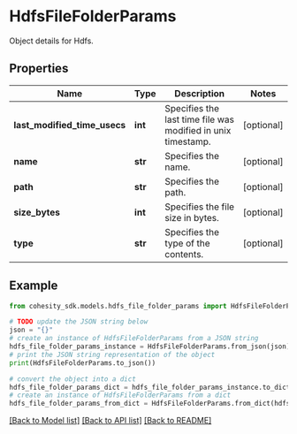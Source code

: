 # HdfsFileFolderParams

Object details for Hdfs.

## Properties

Name | Type | Description | Notes
------------ | ------------- | ------------- | -------------
**last_modified_time_usecs** | **int** | Specifies the last time file was modified in unix timestamp. | [optional] 
**name** | **str** | Specifies the name. | [optional] 
**path** | **str** | Specifies the path. | [optional] 
**size_bytes** | **int** | Specifies the file size in bytes. | [optional] 
**type** | **str** | Specifies the type of the contents. | [optional] 

## Example

```python
from cohesity_sdk.models.hdfs_file_folder_params import HdfsFileFolderParams

# TODO update the JSON string below
json = "{}"
# create an instance of HdfsFileFolderParams from a JSON string
hdfs_file_folder_params_instance = HdfsFileFolderParams.from_json(json)
# print the JSON string representation of the object
print(HdfsFileFolderParams.to_json())

# convert the object into a dict
hdfs_file_folder_params_dict = hdfs_file_folder_params_instance.to_dict()
# create an instance of HdfsFileFolderParams from a dict
hdfs_file_folder_params_from_dict = HdfsFileFolderParams.from_dict(hdfs_file_folder_params_dict)
```
[[Back to Model list]](../README.md#documentation-for-models) [[Back to API list]](../README.md#documentation-for-api-endpoints) [[Back to README]](../README.md)


